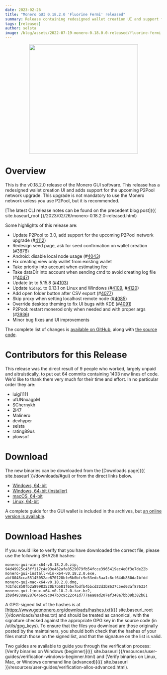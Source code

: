```yaml
---
date: 2023-02-26
title: "Monero GUI 0.18.2.0 'Fluorine Fermi' released"
summary: Release containing redesigned wallet creation UI and support for the upcoming P2Pool network upgrade.
tags: [releases]
author: selsta
image: /blog/assets/2022-07-19-monero-0.18.0.0-released/fluorine-fermi.png
---
```


<div align="center">
  <img src="{{ page.image }}" width="350px">
</div>

# Overview

This is the v0.18.2.0 release of the Monero GUI software. This release has a redesigned wallet creation UI and adds support for the upcoming P2Pool network upgrade. This upgrade is not mandatory to use the Monero network unless you use P2Pool, but it is recommended.

[The latest CLI release notes can be found on the precedent blog post]({{ site.baseurl_root }}/2023/02/26/monero-0.18.2.0-released.html)

Some highlights of this release are:

- Update P2Pool to 3.0, add support for the upcoming P2Pool network upgrade (#[4112](https://github.com/monero-project/monero-gui/pull/4112))
- Redesign seed page, ask for seed confirmation on wallet creation (#[3878](https://github.com/monero-project/monero-gui/pull/3878))
- Android: disable local node usage (#[4043](https://github.com/monero-project/monero-gui/pull/4043))
- Fix creating view only wallet from existing wallet
- Take priority into account when estimating fee
- Take dataDir into account when sending cmd to avoid creating log file (#[4047](https://github.com/monero-project/monero-gui/pull/4047))
- Update `Qt` to 5.15.8 (#[4103](https://github.com/monero-project/monero-gui/pull/4103))
- Update `hidapi` to 0.13.1 on Linux and Windows (#[4109](https://github.com/monero-project/monero-gui/pull/4109), #[4120](https://github.com/monero-project/monero-gui/pull/4120))
- Add open folder button after CSV export (#[4077](https://github.com/monero-project/monero-gui/pull/4077))
- Skip proxy when setting localhost remote node (#[4085](https://github.com/monero-project/monero-gui/pull/4085))
- Override desktop theming to fix UI bugs with KDE (#[4091](https://github.com/monero-project/monero-gui/pull/4091))
- P2Pool: restart monerod only when needed and with proper args (#[3936](https://github.com/monero-project/monero-gui/pull/3936))
- Minor bug fixes and UI improvements

The complete list of changes is [available on GitHub](https://github.com/monero-project/monero-gui/compare/v0.18.1.2...v0.18.2.0), along with [the source code](https://github.com/monero-project/monero-gui/tree/v0.18.2.0).

# Contributors for this Release

This release was the direct result of 9 people who worked, largely unpaid and altruistically, to put out 64 commits containing 1403 new lines of code. We'd like to thank them very much for their time and effort. In no particular order they are:

- luigi1111
- ufUNnxagpM
- SChernykh
- 2l47
- Malinero
- devhyper
- selsta
- rating89us
- plowsof

# Download

The new binaries can be downloaded from the [Downloads page]({{ site.baseurl }}/downloads/#gui) or from the direct links below.

- [Windows, 64-bit](https://downloads.getmonero.org/gui/monero-gui-win-x64-v0.18.2.0.zip)
- [Windows, 64-bit (Installer)](https://downloads.getmonero.org/gui/monero-gui-install-win-x64-v0.18.2.0.exe)
- [macOS, 64-bit](https://downloads.getmonero.org/gui/monero-gui-mac-x64-v0.18.2.0.dmg)
- [Linux, 64-bit](https://downloads.getmonero.org/gui/monero-gui-linux-x64-v0.18.2.0.tar.bz2)

A complete guide for the GUI wallet is included in the archives, but [an online version is available](https://github.com/monero-ecosystem/monero-GUI-guide/blob/master/monero-GUI-guide.md).

# Download Hashes

If you would like to verify that you have downloaded the correct file, please use the following SHA256 hashes:

```
monero-gui-win-x64-v0.18.2.0.zip, 94d49925c43ff117c4a93e462afe8529079fb54fcce3965419ec4e0f3e7de22b
monero-gui-install-win-x64-v0.18.2.0.exe, abf8048cca55145052ae870128bfe5b0bfc9e33edc5aa1c8cf64db850da1bfdd
monero-gui-mac-x64-v0.18.2.0.dmg, 7d1fdc850fb2a89983520b7b581f65e7bdfb4bbcd22d3b8637c5ed03af876334
monero-gui-linux-x64-v0.18.2.0.tar.bz2, 1b9d4938a82876466c9c047b3c9c22c41d777aea8ad207ef348a7bb39b382b61
```

A GPG-signed list of the hashes is at [https://www.getmonero.org/downloads/hashes.txt]({{ site.baseurl_root }}/downloads/hashes.txt) and should be treated as canonical, with the signature checked against the appropriate GPG key in the source code (in /utils/gpg_keys). To ensure that the files you download are those originally posted by the maintainers, you should both check that the hashes of your files match those on the signed list, and that the signature on the list is valid.

Two guides are available to guide you through the verification process: [Verify binaries on Windows (beginner)]({{ site.baseurl }}/resources/user-guides/verification-windows-beginner.html) and [Verify binaries on Linux, Mac, or Windows command line (advanced)]({{ site.baseurl }}/resources/user-guides/verification-allos-advanced.html).
